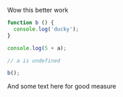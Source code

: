 Wow this better work
```js
function b () {
  console.log('ducky');
}
```

```js
console.log(5 + a);

// a is undefined
```

```js
b();
```
And some text here for good measure
